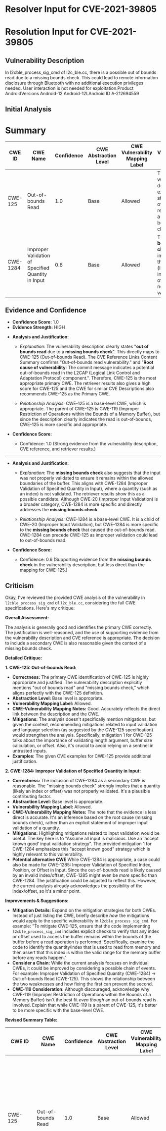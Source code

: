 # Resolver Input for CVE-2021-39805

# Resolution Input for CVE-2021-39805

## Vulnerability Description
In l2cble_process_sig_cmd of l2c_ble.cc, there is a possible out of bounds read due to a missing bounds check. This could lead to remote information disclosure through Bluetooth with no additional execution privileges needed. User interaction is not needed for exploitation.Product AndroidVersions Android-12 Android-12LAndroid ID A-212694559

## Initial Analysis
# Summary
| CWE ID | CWE Name | Confidence | CWE Abstraction Level | CWE Vulnerability Mapping Label | CWE-Vulnerability Mapping Notes |
|---|---|---|---|---|---|
| CWE-125 | Out-of-bounds Read | 1.0 | Base | Allowed | The vulnerability description explicitly states "out of bounds read" due to a missing bounds check. |
| CWE-1284 | Improper Validation of Specified Quantity in Input | 0.6 | Base | Allowed | The **missing bounds check** implies that the quantity (likely an index or offset) was not validated. |

## Evidence and Confidence

*   **Confidence Score:** 1.0
*   **Evidence Strength:** HIGH

- **Analysis and Justification:**  
  - *Explanation:* The vulnerability description clearly states "**out of bounds read** due to a **missing bounds check**". This directly maps to CWE-125 (Out-of-bounds Read). The CVE Reference Links Content Summary confirms "Out-of-bounds read vulnerability." and "**Root cause of vulnerability**: The commit message indicates a potential out-of-bounds read in the L2CAP (Logical Link Control and Adaptation Protocol) component.". Therefore, CWE-125 is the most appropriate primary CWE. The retriever results also gives a high score for CWE-125 and the CWE for similar CVE Descriptions also recommends CWE-125 as the Primary CWE.
  
  - *Relationship Analysis:* CWE-125 is a base-level CWE, which is appropriate. The parent of CWE-125 is CWE-119 (Improper Restriction of Operations within the Bounds of a Memory Buffer), but since the description clearly indicates the read is out-of-bounds, CWE-125 is more specific and appropriate.

- **Confidence Score:**  
  - Confidence: 1.0 (Strong evidence from the vulnerability description, CVE reference, and retriever results.)

---

- **Analysis and Justification:**  
  - *Explanation:* The **missing bounds check** also suggests that the input was not properly validated to ensure it remains within the allowed boundaries of the buffer. This aligns with CWE-1284 (Improper Validation of Specified Quantity in Input), where a quantity (such as an index) is not validated. The retriever results show this as a possible candidate. Although CWE-20 (Improper Input Validation) is a broader category, CWE-1284 is more specific and directly addresses the **missing bounds check**.

  - *Relationship Analysis:* CWE-1284 is a base-level CWE. It is a child of CWE-20 (Improper Input Validation), but CWE-1284 is more specific to the **missing bounds check** that caused the out-of-bounds read. CWE-1284 can precede CWE-125 as improper validation could lead to out-of-bounds read.

- **Confidence Score:**  
  - Confidence: 0.6 (Supporting evidence from the **missing bounds check** in the vulnerability description, but less direct than the mapping for CWE-125.)

## Criticism
Okay, I've reviewed the provided CWE analysis of the vulnerability in `l2cble_process_sig_cmd` of `l2c_ble.cc`, considering the full CWE specifications. Here's my critique:

**Overall Assessment:**

The analysis is generally good and identifies the primary CWE correctly. The justification is well-reasoned, and the use of supporting evidence from the vulnerability description and CVE reference is appropriate. The decision to include a secondary CWE is also reasonable given the context of a missing bounds check.

**Detailed Critique:**

**1. CWE-125: Out-of-bounds Read:**

*   **Correctness:** The primary CWE identification of CWE-125 is highly appropriate and justified. The vulnerability description explicitly mentions "out of bounds read" and "missing bounds check," which aligns perfectly with the CWE-125 definition.
*   **Abstraction Level:**  Base level is appropriate.
*   **Vulnerability Mapping Label:** Allowed.
*   **CWE-Vulnerability Mapping Notes:** Good. Accurately reflects the direct link between the description and the CWE.
*   **Mitigations:** The analysis doesn't specifically mention mitigations, but given the context, recommending mitigations related to input validation and language selection (as suggested by the CWE-125 specification) would strengthen the analysis. Specifically, mitigation 1 for CWE-125 talks about the importance of validating length argument, buffer size calculation, or offset. Also, it's crucial to avoid relying on a sentinel in untrusted inputs.
*   **Examples:** The given CVE examples for CWE-125 provide additional justification.

**2. CWE-1284: Improper Validation of Specified Quantity in Input:**

*   **Correctness:** The inclusion of CWE-1284 as a secondary CWE is reasonable. The "missing bounds check" strongly implies that a quantity (likely an index or offset) was not properly validated.  It's a plausible contributing factor.
*   **Abstraction Level:** Base level is appropriate.
*   **Vulnerability Mapping Label:** Allowed.
*   **CWE-Vulnerability Mapping Notes:** The note that the evidence is less direct is accurate. It's an inference based on the root cause (missing bounds check), rather than an explicit statement of improper input validation of a quantity.
*   **Mitigations:** Highlighting mitigations related to input validation would be useful. The key here is to "Assume all input is malicious. Use an 'accept known good' input validation strategy". The provided mitigation 1 for CWE-1284 emphasizes this "accept known good" strategy which is highly relevant to this vulnerability.
*   **Potential alternative CWE** While CWE-1284 is appropriate, a case could also be made for CWE-1285: Improper Validation of Specified Index, Position, or Offset in Input.  Since the out-of-bounds read is likely caused by an invalid index/offset, CWE-1285 might even be *more* specific than CWE-1284. The justification could be adjusted to reflect this.  However, the current analysis already acknowledges the possibility of the index/offset, so it's a minor point.

**Improvements & Suggestions:**

*   **Mitigation Details:** Expand on the mitigation strategies for both CWEs.  Instead of just listing the CWE, briefly describe *how* the mitigations would apply to the specific vulnerability in `l2cble_process_sig_cmd`. For example: "To mitigate CWE-125, ensure that the code implementing `l2cble_process_sig_cmd` includes explicit checks to verify that any index or offset used to access the buffer remains within the bounds of the buffer before a read operation is performed. Specifically, examine the code to identify the quantity/index that is used to read from memory and then assert that this index is within the valid range for the memory buffer before any reads happen."
*   **Consider a Chain:** While the current analysis focuses on individual CWEs, it could be improved by considering a possible chain of events. For example: Improper Validation of Specified Quantity (CWE-1284) -> Out-of-bounds Read (CWE-125). This shows the relationship between the two weaknesses and how fixing the first can prevent the second.
*   **CWE-119 Consideration:** Although discouraged, acknowledge why CWE-119 (Improper Restriction of Operations within the Bounds of a Memory Buffer) isn't the best fit *even though* an out-of-bounds read is involved. Explain that while CWE-119 is a parent of CWE-125, it's better to be more specific with the base-level CWE.

**Revised Summary Table:**

| CWE ID | CWE Name | Confidence | CWE Abstraction Level | CWE Vulnerability Mapping Label | CWE-Vulnerability Mapping Notes |
|---|---|---|---|---|---|
| CWE-125 | Out-of-bounds Read | 1.0 | Base | Allowed | The vulnerability description explicitly states "out of bounds read" due to a missing bounds check. Mitigation: Validate all read operations to ensure indices are within the allowed memory buffer. |
| CWE-1284 (or potentially CWE-1285) | Improper Validation of Specified Quantity in Input (or Specified Index, Position, or Offset in Input) | 0.6 | Base | Allowed | The **missing bounds check** implies that the quantity (likely an index or offset) was not validated. Mitigation: Implement an "accept known good" input validation strategy to reject any quantity that does not conform to expected value. |

**Conclusion:**

The analysis is sound, but incorporating more detail regarding mitigations and explicitly discussing potential weakness chains would elevate its quality. Consideration of CWE-1285 as an alternative or more specific choice is also valuable.

Consider both the direct matches and the relationships between CWEs
when making your final determination.
        